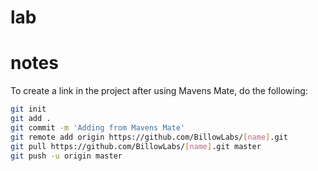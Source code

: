 # lab



# notes

To create a link in the project after using Mavens Mate, do the following: 

```bash
git init 
git add . 
git commit -m 'Adding from Mavens Mate' 
git remote add origin https://github.com/BillowLabs/[name].git 
git pull https://github.com/BillowLabs/[name].git master 
git push -u origin master
```
